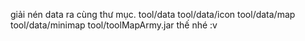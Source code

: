giải nén data ra cùng thư mục.
tool/data
tool/data/icon
tool/data/map
tool/data/minimap
tool/toolMapArmy.jar
thế nhé :v

